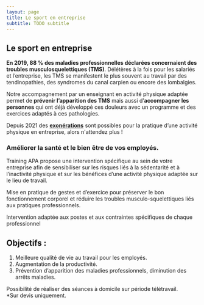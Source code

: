 ```yaml
---
layout: page
title: Le sport en entreprise
subtitle: TODO subtitle
---
```


## Le sport en entreprise

**En 2019, 88 % des maladies professionnelles déclarées concernaient des troubles musculosquelettiques (TMS)**. Délétères à la fois pour les salariés et l’entreprise, les TMS se manifestent le plus souvent au travail par des tendinopathies, des syndromes du canal carpien ou encore des lombalgies.  

Notre accompagnement par un enseignant en activité physique adaptée permet de **prévenir l’apparition des TMS** mais aussi d’**accompagner les personnes** qui ont déjà développé ces douleurs avec un programme et des exercices adaptés à ces pathologies.  

Depuis 2021 des <u>**exonérations**</u> sont possibles pour la pratique d’une activité physique en entreprise, alors n'attendez plus !


### Améliorer la santé et le bien être de vos employés.  

Training APA propose une intervention spécifique au sein de votre entreprise afin de sensibiliser sur les risques liés à la sédentarité et à l’inactivité physique et sur les bénéfices d’une activité physique adaptée sur le lieu de travail.  

Mise en pratique de gestes et d’exercice pour préserver le bon fonctionnement corporel et réduire les troubles musculo-squelettiques liés aux pratiques professionnels.  

Intervention adaptée aux postes et aux contraintes spécifiques de chaque professionnel 


## Objectifs :
1. Meilleure qualité de vie au travail pour les employés.  
2. Augmentation de la productivité.  
3. Prévention d’apparition des maladies professionnels, diminution des arrêts maladies.

Possibilité de réaliser des séances à domicile sur période télétravail.  
*Sur devis uniquement.  

